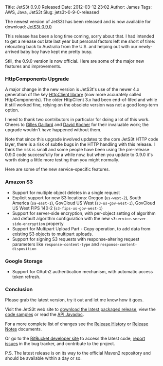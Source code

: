 Title: JetS3t 0.9.0 Released
Date: 2012-03-12 23:02
Author: James
Tags: AWS, Java, JetS3t
Slug: jets3t-0-9-0-released

The newest version of JetS3t has been released and is now available for
download: [JetS3t 0.9.0][]

This release has been a long time coming, sorry about that. I had
intended to get a release out late last year but personal factors left
me short of time: relocating back to Australia from the U.S. and helping
out with our newly-arrived baby boy have kept me pretty busy.

Still, the 0.9.0 version is now official. Here are some of the major new
features and improvements.

### HttpComponents Upgrade

A major change in the new version is JetS3t's use of the newer 4.x
generation of the key [HttpClient library][] (now more accurately called
HttpComponents). The older HttpClient 3.x had been end-of-lifed and
while it still worked fine, relying on the obsolete version was not a
good long-term option.

I need to thank two contributors in particular for doing a lot of this
work. Cheers to [Gilles Gaillard][] and [David Kocher][] for their
invaluable work; the upgrade wouldn't have happened without them.

Note that since this upgrade involved updates to the core JetS3t HTTP
code layer, there is a risk of subtle bugs in the HTTP handling with
this release. I think the risk is small and some people have been using
the pre-release 0.9.0 code successfully for a while now, but when you
update to 0.9.0 it's worth doing a little more testing than you might
normally.

Here are some of the new service-specific features.

### Amazon S3

-   Support for multiple object deletes in a single request
-   Explicit support for new S3 locations: Oregon (`us-west-2`), South
    America (`sa-east-1`), GovCloud US West (`s3-us-gov-west-1`),
    GovCloud US West FIPS 140-2 (`s3-fips-us-gov-west-1`)
-   Support for server-side encryption, with per-object setting of
    algorithm and default algorithm configuration with the new
    `s3service.server-side-encryption` property
-   Support for Multipart Upload Part - Copy operation, to add data from
    existing S3 objects to multipart uploads.
-   Support for signing S3 requests with response-altering request
    parameters like `response-content-type` and
    `response-content-disposition`

### Google Storage

-   Support for OAuth2 authentication mechanism, with automatic access
    token refresh.

### Conclusion

Please grab the latest version, try it out and let me know how it goes.

Visit the JetS3t web site to [download the latest packaged
release][JetS3t 0.9.0], view the [code samples][] or read the [API
Javadoc][].

For a more complete list of changes see the [Release History][] or
[Release Notes][] documents.

Or go to the [BitBucket developer site][] to access the latest code,
[report issues][] in the bug tracker, and contribute to the project.

P.S. The latest release is on its way to the official Maven2 repository
and should be available within a day or so.

  [JetS3t 0.9.0]: http://www.jets3t.org/downloads.html
  [HttpClient library]: http://hc.apache.org/index.html
  [Gilles Gaillard]: https://bitbucket.org/gillouxg
  [David Kocher]: https://bitbucket.org/dkocher
  [code samples]: http://www.jets3t.org/toolkit/code-samples.html
  [API Javadoc]: http://www.jets3t.org/api/index.html
  [Release History]: http://jets3t.s3.amazonaws.com/downloads.html#history
  [Release Notes]: http://jets3t.s3.amazonaws.com/RELEASE_NOTES.html
  [BitBucket developer site]: http://bitbucket.org/jmurty/jets3t
  [report issues]: https://bitbucket.org/jmurty/jets3t/issues/new
